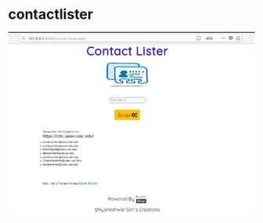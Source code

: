 # contactlister
![alt text](https://github.com/dnyaneshwargiri/contactlister/blob/master/Screenshot%20from%202018-08-26%2018-55-54.png)
